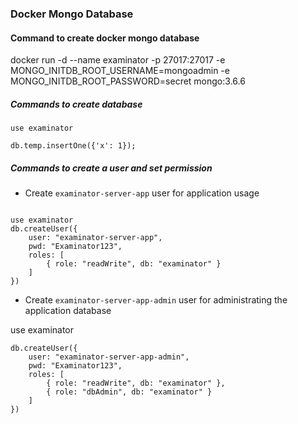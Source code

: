 ### Docker Mongo Database

#### Command to create docker mongo database
docker run -d --name examinator -p 27017:27017 -e MONGO_INITDB_ROOT_USERNAME=mongoadmin -e MONGO_INITDB_ROOT_PASSWORD=secret mongo:3.6.6

##### Commands to create database

```mongo
use examinator

db.temp.insertOne({'x': 1});
```    

##### Commands to create a user and set permission

- Create `examinator-server-app` user for application usage
```mongo

use examinator
﻿db.createUser({ 
    user: "examinator-server-app",
    pwd: "Examinator123",
    roles: [
        { role: "readWrite", db: "examinator" }
    ]
})
```

- Create `examinator-server-app-admin` user for administrating the application database

use examinator

```mongo
﻿db.createUser({ 
    user: "examinator-server-app-admin",
    pwd: "Examinator123",
    roles: [
        { role: "readWrite", db: "examinator" },
        { role: "dbAdmin", db: "examinator" }
    ]
})
```
